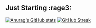 ## Just Starting :rage3:

<!--
**ardiente-ken/ardiente-ken** is a ✨ _special_ ✨ repository because its `README.md` (this file) appears on your GitHub profile.

Here are some ideas to get you started:

- 🔭 I’m currently working on ...
- 🌱 I’m currently learning ...
- 👯 I’m looking to collaborate on ...
- 🤔 I’m looking for help with ...
- 💬 Ask me about ...
- 📫 How to reach me: ...
- 😄 Pronouns: ...
- ⚡ Fun fact: ...
-->
[![Anurag's GitHub stats](https://github-readme-stats.vercel.app/api?username=ardiente-ken)](https://github.com/anuraghazra/github-readme-stats)
[![GitHub Streak](https://github-readme-streak-stats.herokuapp.com?user=ardiente-ken&theme=radical)](https://git.io/streak-stats)
